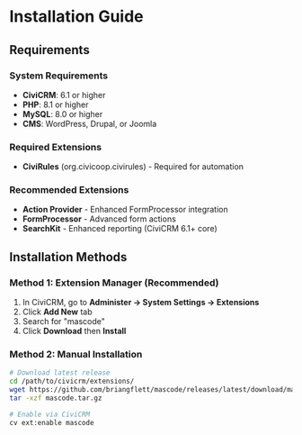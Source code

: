 # Installation Guide

## Requirements

### System Requirements

- **CiviCRM**: 6.1 or higher
- **PHP**: 8.1 or higher
- **MySQL**: 8.0 or higher
- **CMS**: WordPress, Drupal, or Joomla

### Required Extensions

- **CiviRules** (org.civicoop.civirules) - Required for automation

### Recommended Extensions

- **Action Provider** - Enhanced FormProcessor integration
- **FormProcessor** - Advanced form actions
- **SearchKit** - Enhanced reporting (CiviCRM 6.1+ core)

## Installation Methods

### Method 1: Extension Manager (Recommended)

1. In CiviCRM, go to **Administer → System Settings → Extensions**
2. Click **Add New** tab
3. Search for "mascode"
4. Click **Download** then **Install**

### Method 2: Manual Installation

```bash
# Download latest release
cd /path/to/civicrm/extensions/
wget https://github.com/briangflett/mascode/releases/latest/download/mascode.tar.gz
tar -xzf mascode.tar.gz

# Enable via CiviCRM
cv ext:enable mascode
```
